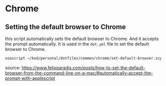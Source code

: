 # Chrome

## Setting the default browser to Chrome

this script automatically sets the default browser to Chrome. And it accepts the prompt automatically.
It is used in the `dot.yml` file to set the default browser to Chrome.

```bash
osascript ~/kod/personal/dotfiles/common/chrome/set-default-browser.scpt chrome
```

source: https://www.felixparadis.com/posts/how-to-set-the-default-browser-from-the-command-line-on-a-mac/#automatically-accept-the-prompt-with-applescript


